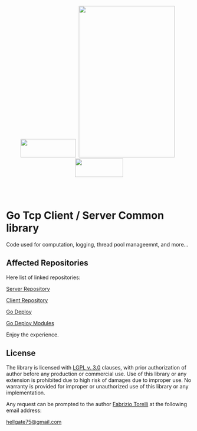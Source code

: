 <p align="center">
<image width="150" height="50" src="images/kube-go.png"></image>&nbsp;
<image width="260" height="410" src="images/golang-logo.png">
&nbsp;<image width="130" height="50" src="images/tls-logo.png"></image>
</p><br/>
<br/>

# Go Tcp Client / Server Common library

Code used for computation, logging, thread pool manageemnt, and more...

## Affected Repositories


Here list of linked repositories:

[Server Repository](https://github.com/hellgate75/go-tcp-server)

[Client Repository](https://github.com/hellgate75/go-tcp-client)

[Go Deploy](https://github.com/hellgate75/go-deploy)

[Go Deploy Modules](https://github.com/hellgate75/go-deploy-modules)



Enjoy the experience.



## License

The library is licensed with [LGPL v. 3.0](/LICENSE) clauses, with prior authorization of author before any production or commercial use. Use of this library or any extension is prohibited due to high risk of damages due to improper use. No warranty is provided for improper or unauthorized use of this library or any implementation.

Any request can be prompted to the author [Fabrizio Torelli](https://www.linkedin.com/in/fabriziotorelli) at the following email address:

[hellgate75@gmail.com](mailto:hellgate75@gmail.com)

